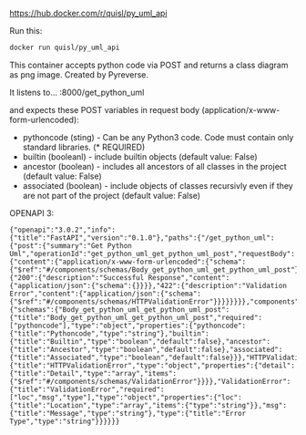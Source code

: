 https://hub.docker.com/r/quisl/py_uml_api

Run this:

```bash
docker run quisl/py_uml_api
```

This container accepts python code via POST and returns a class diagram as png image. Created by Pyreverse.

It listens to... :8000/get_python_uml

and expects these POST variables in request body (application/x-www-form-urlencoded):

* pythoncode (sting) - Can be any Python3 code. Code must contain only standard libraries. (* REQUIRED)
* builtin (booleanl) - include builtin objects (default value: False)
* ancestor (boolean) - includes all ancestors of all classes in the project (default value: False)
* associated (boolean) - include objects of classes recursivly even if they are not part of the project (default value: False)


OPENAPI 3:
```openapi
{"openapi":"3.0.2","info":{"title":"FastAPI","version":"0.1.0"},"paths":{"/get_python_uml":{"post":{"summary":"Get Python Uml","operationId":"get_python_uml_get_python_uml_post","requestBody":{"content":{"application/x-www-form-urlencoded":{"schema":{"$ref":"#/components/schemas/Body_get_python_uml_get_python_uml_post"}}},"required":true},"responses":{"200":{"description":"Successful Response","content":{"application/json":{"schema":{}}}},"422":{"description":"Validation Error","content":{"application/json":{"schema":{"$ref":"#/components/schemas/HTTPValidationError"}}}}}}}},"components":{"schemas":{"Body_get_python_uml_get_python_uml_post":{"title":"Body_get_python_uml_get_python_uml_post","required":["pythoncode"],"type":"object","properties":{"pythoncode":{"title":"Pythoncode","type":"string"},"builtin":{"title":"Builtin","type":"boolean","default":false},"ancestor":{"title":"Ancestor","type":"boolean","default":false},"associated":{"title":"Associated","type":"boolean","default":false}}},"HTTPValidationError":{"title":"HTTPValidationError","type":"object","properties":{"detail":{"title":"Detail","type":"array","items":{"$ref":"#/components/schemas/ValidationError"}}}},"ValidationError":{"title":"ValidationError","required":["loc","msg","type"],"type":"object","properties":{"loc":{"title":"Location","type":"array","items":{"type":"string"}},"msg":{"title":"Message","type":"string"},"type":{"title":"Error Type","type":"string"}}}}}}
```

